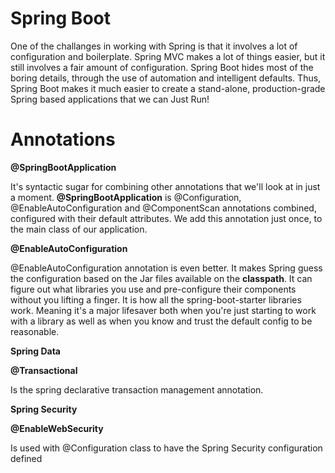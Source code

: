 # Spring Boot 
One of the challanges in working with Spring is that it involves a lot of configuration and boilerplate.
Spring MVC makes a lot of things easier, but it still involves a fair amount of configuration.
Spring Boot hides most of the boring details, through the use of automation and intelligent defaults.
Thus, Spring Boot makes it much easier to create a stand-alone, production-grade Spring based applications that we can Just Run!

# Annotations

**@SpringBootApplication**

It's syntactic sugar for combining other annotations that we'll look at in just a moment.
**@SpringBootApplication** is @Configuration, @EnableAutoConfiguration and 
@ComponentScan annotations combined, configured with their default attributes. We add this
annotation just once, to the main class of our application.

**@EnableAutoConfiguration**

@EnableAutoConfiguration annotation is even better. It makes Spring guess the configuration
based on the Jar files available on the **classpath**. It can figure out what
libraries you use and pre-configure their components without you lifting a finger.
It is how all the spring-boot-starter libraries work. Meaning it's a major lifesaver both
when you're just starting to work with a library as well as when you know and trust the default config
to be reasonable.

**Spring Data**

**@Transactional**

Is the spring declarative transaction management annotation.

**Spring Security**

**@EnableWebSecurity**

Is used with @Configuration class to have the Spring Security configuration defined
